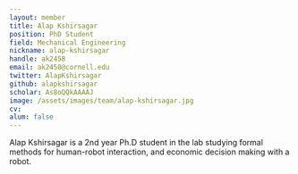 ```yaml
---
layout: member
title: Alap Kshirsagar
position: PhD Student
field: Mechanical Engineering
nickname: alap-kshirsagar
handle: ak2458
email: ak2458@cornell.edu
twitter: AlapKshirsagar
github: alapkshirsagar
scholar: As8oQQkAAAAJ
image: /assets/images/team/alap-kshirsagar.jpg
cv:
alum: false
---
```

Alap Kshirsagar is a 2nd year Ph.D student in the lab studying formal methods for human-robot interaction, and economic decision making with a robot.
